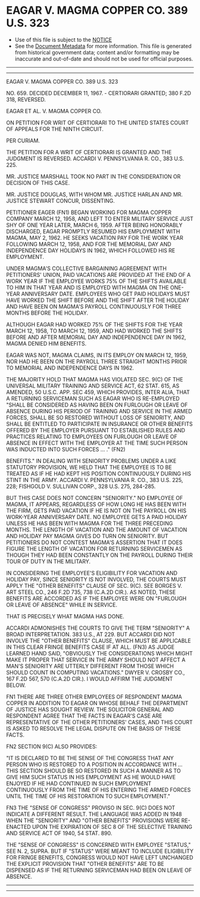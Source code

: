 ---
---

# EAGAR V. MAGMA COPPER CO. 389 U.S. 323

* Use of this file is subject to the [NOTICE](https://github.com/publicdocs/notice/blob/master/NOTICE)
* See the [Document Metadata](../../../) for more information.
  This file is generated from historical government data; content and/or formatting may be inaccurate and out-of-date and should not be used for official purposes.

----------
----------

EAGAR V. MAGMA COPPER CO. 389 U.S. 323

NO. 659.  DECIDED DECEMBER 11, 1967.  - CERTIORARI GRANTED; 380 F.2D 318, REVERSED.

EAGAR ET AL. V. MAGMA COPPER CO.

ON PETITION FOR WRIT OF CERTIORARI TO THE UNITED STATES COURT OF APPEALS FOR THE NINTH CIRCUIT.

PER CURIAM.

THE PETITION FOR A WRIT OF CERTIORARI IS GRANTED AND THE JUDGMENT IS REVERSED.  ACCARDI V. PENNSYLVANIA R. CO., 383 U.S. 225.

MR. JUSTICE MARSHALL TOOK NO PART IN THE CONSIDERATION OR DECISION OF THIS CASE.

MR. JUSTICE DOUGLAS, WITH WHOM MR. JUSTICE HARLAN AND MR. JUSTICE STEWART CONCUR, DISSENTING.

PETITIONER EAGER (FN1) BEGAN WORKING FOR MAGMA COPPER COMPANY MARCH 12, 1958, AND LEFT TO ENTER MILITARY SERVICE JUST SHY OF ONE YEAR LATER, MARCH 6, 1959.  AFTER BEING HONORABLY DISCHARGED, EAGAR PROMPTLY RESUMED HIS EMPLOYMENT WITH MAGMA, MAY 2, 1962.  HE SEEKS VACATION PAY FOR THE WORK YEAR FOLLOWING MARCH 12, 1958, AND FOR THE MEMORIAL DAY AND INDEPENDENCE DAY HOLIDAYS IN 1962, WHICH FOLLOWED HIS RE EMPLOYMENT.

UNDER MAGMA'S COLLECTIVE BARGAINING AGREEMENT WITH PETITIONERS' UNION, PAID VACATIONS ARE PROVIDED AT THE END OF A WORK YEAR IF THE EMPLOYEE WORKS 75% OF THE SHIFTS AVAILABLE TO HIM IN THAT YEAR AND IS EMPLOYED WITH MAGMA ON THE ONE-YEAR ANNIVERSARY DATE.  EMPLOYEES WHO GET PAID HOLIDAYS MUST HAVE WORKED THE SHIFT BEFORE AND THE SHIFT AFTER THE HOLIDAY AND HAVE BEEN ON MAGMA'S PAYROLL CONTINUOUSLY FOR THREE MONTHS BEFORE THE HOLIDAY.

ALTHOUGH EAGAR HAD WORKED 75% OF THE SHIFTS FOR THE YEAR MARCH 12, 1958, TO MARCH 12, 1959, AND HAD WORKED THE SHIFTS BEFORE AND AFTER MEMORIAL DAY AND INDEPENDENCE DAY IN 1962, MAGMA DENIED HIM BENEFITS.

EAGAR WAS NOT, MAGMA CLAIMS, IN ITS EMPLOY ON MARCH 12, 1959, NOR HAD HE BEEN ON THE PAYROLL THREE STRAIGHT MONTHS PRIOR TO MEMORIAL AND INDEPENDENCE DAYS IN 1962.

THE MAJORITY HOLD THAT MAGMA HAS VIOLATED SEC. 9(C) OF THE UNIVERSAL MILITARY TRAINING AND SERVICE ACT, 62 STAT. 615, AS AMENDED, 50 U.S.C. APP. SEC 459, WHICH PROVIDES, INTER ALIA, THAT A RETURNING SERVICEMAN SUCH AS EAGAR WHO IS RE-EMPLOYED "SHALL BE CONSIDERED AS HAVING BEEN ON FURLOUGH OR LEAVE OF ABSENCE DURING HIS PERIOD OF TRAINING AND SERVICE IN THE ARMED FORCES, SHALL BE SO RESTORED WITHOUT LOSS OF SENIORITY, AND SHALL BE ENTITLED TO PARTICIPATE IN INSURANCE OR OTHER BENEFITS OFFERED BY THE EMPLOYER PURSUANT TO ESTABLISHED RULES AND PRACTICES RELATING TO EMPLOYEES ON FURLOUGH OR LEAVE OF ABSENCE IN EFFECT WITH THE EMPLOYER AT THE TIME SUCH PERSON WAS INDUCTED INTO SUCH FORCES  ... ."  (FN2)

BENEFITS."  IN DEALING WITH SENIORITY PROBLEMS UNDER A LIKE STATUTORY PROVISION, WE HELD THAT THE EMPLOYEE IS TO BE TREATED AS IF HE HAD KEPT HIS POSITION CONTINUOUSLY DURING HIS STINT IN THE ARMY.  ACCARDI V. PENNSYLVANIA R. CO., 383 U.S. 225, 228; FISHGOLD V. SULLIVAN CORP., 328 U.S. 275, 284-285.

BUT THIS CASE DOES NOT CONCERN "SENIORITY."  NO EMPLOYEE OF MAGMA, IT APPEARS, REGARDLESS OF HOW LONG HE HAS BEEN WITH THE FIRM, GETS PAID VACATION IF HE IS NOT ON THE PAYROLL ON HIS WORK-YEAR ANNIVERSARY DATE.  NO EMPLOYEE GETS A PAID HOLIDAY UNLESS HE HAS BEEN WITH MAGMA FOR THE THREE PRECEDING MONTHS.  THE LENGTH OF VACATION AND THE AMOUNT OF VACATION AND HOLIDAY PAY MAGMA GIVES DO TURN ON SENIORITY.  BUT PETITIONERS DO NOT CONTEST MAGMA'S ASSERTION THAT IT DOES FIGURE THE LENGTH OF VACATION FOR RETURNING SERVICEMEN AS THOUGH THEY HAD BEEN CONSTANTLY ON THE PAYROLL DURING THEIR TOUR OF DUTY IN THE MILITARY.

IN CONSIDERING THE EMPLOYEE'S ELIGIBILITY FOR VACATION AND HOLIDAY PAY, SINCE SENIORITY IS NOT INVOLVED, THE COURTS MUST APPLY THE "OTHER BENEFITS" CLAUSE OF SEC. 9(C).  SEE BORGES V. ART STEEL CO., 246 F.2D 735, 738 (C.A.2D CIR.).  AS NOTED, THESE BENEFITS ARE ACCORDED AS IF THE EMPLOYEE WERE ON "FURLOUGH OR LEAVE OF ABSENCE" WHILE IN SERVICE.

THAT IS PRECISELY WHAT MAGMA HAS DONE.

ACCARDI ADMONISHES THE COURTS TO GIVE THE TERM "SENIORITY" A BROAD INTERPRETATION.  383 U.S., AT 229.  BUT ACCARDI DID NOT INVOLVE THE "OTHER BENEFITS" CLAUSE, WHICH MUST BE APPLICABLE IN THIS CLEAR FRINGE BENEFITS CASE IF AT ALL.  (FN3)  AS JUDGE LEARNED HAND SAID, "OBVIOUSLY THE CONSIDERATIONS WHICH MIGHT MAKE IT PROPER THAT SERVICE IN THE ARMY SHOULD NOT AFFECT A MAN'S SENIORITY ARE UTTERLY DIFFERENT FROM THOSE WHICH SHOULD COUNT IN COMPUTING VACATIONS."  DWYER V. CROSBY CO., 167 F.2D 567, 570 (C.A.2D CIR.).  I WOULD AFFIRM THE JUDGMENT BELOW.

FN1  THERE ARE THREE OTHER EMPLOYEES OF RESPONDENT MAGMA COPPER IN ADDITION TO EAGAR ON WHOSE BEHALF THE DEPARTMENT OF JUSTICE HAS SOUGHT REVIEW.  THE SOLICITOR GENERAL AND RESPONDENT AGREE THAT THE FACTS IN EAGAR'S CASE ARE REPRESENTATIVE OF THE OTHER PETITIONERS' CASES, AND THIS COURT IS ASKED TO RESOLVE THE LEGAL DISPUTE ON THE BASIS OF THESE FACTS.

FN2  SECTION 9(C) ALSO PROVIDES:

"IT IS DECLARED TO BE THE SENSE OF THE CONGRESS THAT ANY PERSON WHO IS RESTORED TO A POSITION IN ACCORDANCE WITH  ...  THIS SECTION SHOULD BE SO RESTORED IN SUCH A MANNER AS TO GIVE HIM SUCH STATUS IN HIS EMPLOYMENT AS HE WOULD HAVE ENJOYED IF HE HAD CONTINUED IN SUCH EMPLOYMENT CONTINUOUSLY FROM THE TIME OF HIS ENTERING THE ARMED FORCES UNTIL THE TIME OF HIS RESTORATION TO SUCH EMPLOYMENT."

FN3  THE "SENSE OF CONGRESS" PROVISO IN SEC. 9(C) DOES NOT INDICATE A DIFFERENT RESULT.  THE LANGUAGE WAS ADDED IN 1948 WHEN THE "SENIORITY" AND "OTHER BENEFITS" PROVISIONS WERE RE-ENACTED UPON THE EXPIRATION OF SEC 8 OF THE SELECTIVE TRAINING AND SERVICE ACT OF 1940, 54 STAT. 890.

THE "SENSE OF CONGRESS" IS CONCERNED WITH EMPLOYEE "STATUS," SEE N. 2, SUPRA.  BUT IF "STATUS" WERE MEANT TO INCLUDE ELIGIBILITY FOR FRINGE BENEFITS, CONGRESS WOULD NOT HAVE LEFT UNCHANGED THE EXPLICIT PROVISION THAT "OTHER BENEFITS" ARE TO BE DISPENSED AS IF THE RETURNING SERVICEMAN HAD BEEN ON LEAVE OF ABSENCE.


----------
----------

